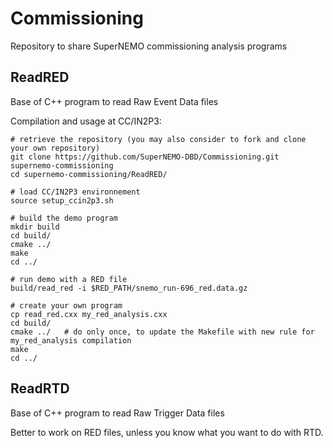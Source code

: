 # Commissioning

Repository to share SuperNEMO commissioning analysis programs

## ReadRED

Base of C++ program to read Raw Event Data files

Compilation and usage at CC/IN2P3:

```
# retrieve the repository (you may also consider to fork and clone your own repository)
git clone https://github.com/SuperNEMO-DBD/Commissioning.git supernemo-commissioning
cd supernemo-commissioning/ReadRED/

# load CC/IN2P3 environnement
source setup_ccin2p3.sh

# build the demo program
mkdir build
cd build/
cmake ../
make
cd ../

# run demo with a RED file
build/read_red -i $RED_PATH/snemo_run-696_red.data.gz

# create your own program
cp read_red.cxx my_red_analysis.cxx
cd build/
cmake ../   # do only once, to update the Makefile with new rule for my_red_analysis compilation
make
cd ../
```

## ReadRTD

Base of C++ program to read Raw Trigger Data files

Better to work on RED files, unless you know what you want to do with RTD.
